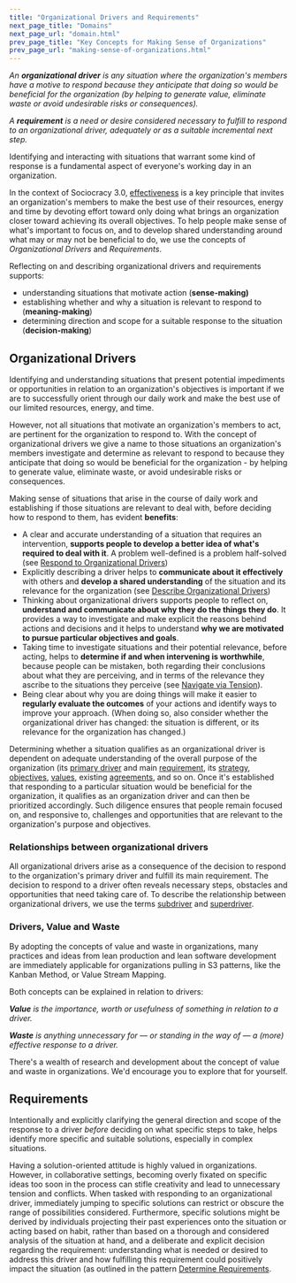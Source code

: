 ```yaml
---
title: "Organizational Drivers and Requirements"
next_page_title: "Domains"
next_page_url: "domain.html"
prev_page_title: "Key Concepts for Making Sense of Organizations"
prev_page_url: "making-sense-of-organizations.html"
---
```




_An **organizational driver** is any situation where the organization's members have a motive to respond because they anticipate that doing so would be beneficial for the organization (by helping to generate value, eliminate waste or avoid undesirable risks or consequences)._

_A **requirement** is a need or desire considered necessary to fulfill to respond to an organizational driver, adequately or as a suitable incremental next step._

Identifying and interacting with situations that warrant some kind of response is a fundamental aspect of everyone's working day in an organization. 

In the context of Sociocracy 3.0, [effectiveness](principle-effectiveness.html) is a key principle that invites an organization's members to make the best use of their resources, energy and time by devoting effort toward only doing what brings an organization closer toward achieving its overall objectives. To help people make sense of what's important to focus on, and to develop shared understanding around what may or may not be beneficial to do, we use the concepts of _Organizational Drivers_ and _Requirements_.

Reflecting on and describing organizational drivers and requirements supports:

-   understanding situations that motivate action (**sense-making)**
-   establishing whether and why a situation is relevant to respond to (**meaning-making**) 
-   determining direction and scope for a suitable response to the situation (**decision-making**)


## Organizational Drivers

Identifying and understanding situations that present potential impediments or opportunities in relation to an organization's objectives is important if we are to successfully orient through our daily work and make the best use of our limited resources, energy, and time. 

However, not all situations that motivate an organization's members to act, are pertinent for the organization to respond to. With the concept of organizational drivers we give a name to those situations an organization's members investigate and determine as relevant to respond to because they anticipate that doing so would be beneficial for the organization - by helping to generate value, eliminate waste, or avoid undesirable risks or consequences.

Making sense of situations that arise in the course of daily work and establishing if those situations are relevant to deal with, before deciding how to respond to them, has evident **benefits**: 


-   A clear and accurate understanding of a situation that requires an intervention, **supports people to develop a better idea of what's required to deal with it**. A problem well-defined is a problem half-solved (see [Respond to Organizational Drivers](respond-to-organizational-drivers.html))
-   Explicitly describing a driver helps to **communicate about it effectively** with others and **develop a shared understanding** of the situation and its relevance for the organization (see [Describe Organizational Drivers](describe-organizational-drivers.html))
-   Thinking about organizational drivers supports people to reflect on, **understand and communicate about why they do the things they do**. It provides a way to investigate and make explicit the reasons behind actions and decisions and it helps to understand **why we are motivated to pursue particular objectives and goals**. 
-   Taking time to investigate situations and their potential relevance, before acting, helps to **determine if and when intervening is worthwhile**, because people can be mistaken, both regarding their conclusions about what they are perceiving, and in terms of the relevance they ascribe to the situations they perceive (see [Navigate via Tension](navigate-via-tension.html)). 
-   Being clear about why you are doing things will make it easier to **regularly evaluate the outcomes** of your actions and identify ways to improve your approach. (When doing so, also consider whether the organizational driver has changed: the situation is different, or its relevance for the organization has changed.)

Determining whether a situation qualifies as an organizational driver is dependent on adequate understanding of the overall purpose of the organization (its <a href="glossary.html#entry-primary-driver" class="glossary-tooltip" data-toggle="tooltip" title="Primary Driver: The primary driver for a domain is the main driver that people who account for that domain respond to.">primary driver</a> and main <a href="glossary.html#entry-requirement" class="glossary-tooltip" data-toggle="tooltip" title="Requirement: A need or desire considered necessary to fulfill to respond to an organizational driver, adequately or as a suitable incremental next step.">requirement</a>, its <a href="glossary.html#entry-strategy" class="glossary-tooltip" data-toggle="tooltip" title="Strategy: A high level approach for how people will create value to successfully account for a domain.">strategy</a>, <a href="glossary.html#entry-objective" class="glossary-tooltip" data-toggle="tooltip" title="Objective: A (specific) result that a person or team or organization wants to achieve; an aim or a goal.">objectives</a>, <a href="glossary.html#entry-values" class="glossary-tooltip" data-toggle="tooltip" title="Values: Valued principles that guide behavior. Not to be confused with &quot;value&quot; (singular) in the context of a driver.">values</a>, existing <a href="glossary.html#entry-agreement" class="glossary-tooltip" data-toggle="tooltip" title="Agreement: An agreed upon guideline, process, protocol or policy designed to guide the flow of value.">agreements</a>, and so on. Once it's established that responding to a particular situation would be beneficial for the organization, it qualifies as an organization driver and can then be prioritized accordingly. Such diligence ensures that people remain focused on, and responsive to, challenges and opportunities that are relevant to the organization's purpose and objectives.


### Relationships between organizational drivers

All organizational drivers arise as a consequence of the decision to respond to the organization's primary driver and fulfill its main requirement. The decision to respond to a driver often reveals necessary steps, obstacles and opportunities that need taking care of. To describe the relationship between organizational drivers, we use the terms <a href="glossary.html#entry-subdriver" class="glossary-tooltip" data-toggle="tooltip" title="Subdriver: A subdriver arises as a consequence of responding to another driver (the superdriver) and is essential for effectively responding to the superdriver.">subdriver</a> and <a href="glossary.html#entry-superdriver" class="glossary-tooltip" data-toggle="tooltip" title="Superdriver: see Subdriver.">superdriver</a>.


### Drivers, Value and Waste

By adopting the concepts of value and waste in organizations, many practices and ideas from lean production and lean software development are immediately applicable for organizations pulling in S3 patterns, like the Kanban Method, or Value Stream Mapping.

Both concepts can be explained in relation to drivers:

_**Value** is the importance, worth or usefulness of something in relation to a driver._

_**Waste** is anything unnecessary for — or standing in the way of — a (more) effective response to a driver._

There's a wealth of research and development about the concept of value and waste in organizations. We'd encourage you to explore that for yourself.


## Requirements

Intentionally and explicitly clarifying the general direction and scope of the response to a driver _before_ deciding on what specific steps to take, helps identify more specific and suitable solutions, especially in complex situations.

Having a solution-oriented attitude is highly valued in organizations. However, in collaborative settings, becoming overly fixated on specific ideas too soon in the process can stifle creativity and lead to unnecessary tension and conflicts. When tasked with responding to an organizational driver, immediately jumping to specific solutions can restrict or obscure the range of possibilities considered. Furthermore, specific solutions might be derived by individuals projecting their past experiences onto the situation or acting based on habit, rather than based on a thorough and considered analysis of the situation at hand, and a deliberate and explicit decision regarding the requirement: understanding what is needed or desired to address this driver and how fulfilling this requirement could positively impact the situation (as outlined in the pattern [Determine Requirements](determine-requirements.html).

